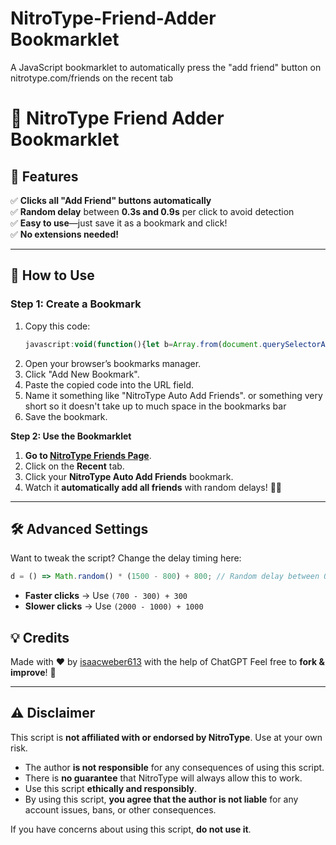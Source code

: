 # NitroType-Friend-Adder Bookmarklet
A JavaScript bookmarklet to automatically press the "add friend" button on nitrotype.com/friends on the recent tab
# 🚀 NitroType Friend Adder Bookmarklet

## 🔹 Features
✅ **Clicks all "Add Friend" buttons automatically**  
✅ **Random delay** between **0.3s and 0.9s** per click to avoid detection  
✅ **Easy to use**—just save it as a bookmark and click!  
✅ **No extensions needed!**  

---

## 📌 How to Use
### **Step 1: Create a Bookmark**
1. Copy this code:
   ```javascript
   javascript:void(function(){let b=Array.from(document.querySelectorAll('.btn.btn--positive.btn--thinner')).filter(b=>b.innerText.includes("Add Friend")&&!b.classList.contains("is-success")),d=()=>Math.random()*(900-300)+300,i=0;function c(){i<b.length?(b[i].click(),console.log(`✅ Clicked 'Add Friend' button ${i+1} of ${b.length}`),i++,setTimeout(c,d())):alert("🎉 All friends added!")}b.length>0?c():alert("No 'Add Friend' buttons found!")})();

2. Open your browser’s bookmarks manager.
3. Click "Add New Bookmark".
4. Paste the copied code into the URL field.
5. Name it something like "NitroType Auto Add Friends". or something very short so it doesn't take up to much space in the bookmarks bar
6. Save the bookmark.

**Step 2: Use the Bookmarklet**
1. **Go to [NitroType Friends Page](https://www.nitrotype.com/friends)**.
2. Click on the **Recent** tab.
3. Click your **NitroType Auto Add Friends** bookmark.
4. Watch it **automatically add all friends** with random delays! 🎯🔥

---

## 🛠️ Advanced Settings
Want to tweak the script? Change the delay timing here:
```javascript
d = () => Math.random() * (1500 - 800) + 800; // Random delay between 0.8s and 1.5s
```
- **Faster clicks** → Use `(700 - 300) + 300`
- **Slower clicks** → Use `(2000 - 1000) + 1000`

## 💡 Credits
Made with ❤️ by [isaacweber613](https://github.com/isaacweber613)  with the help of ChatGPT
Feel free to **fork & improve**! 🚀

---

## ⚠️ Disclaimer
This script is **not affiliated with or endorsed by NitroType**. Use at your own risk.

- The author **is not responsible** for any consequences of using this script.
- There is **no guarantee** that NitroType will always allow this to work.
- Use this script **ethically and responsibly**.
- By using this script, **you agree that the author is not liable** for any account issues, bans, or other consequences.

If you have concerns about using this script, **do not use it**.
